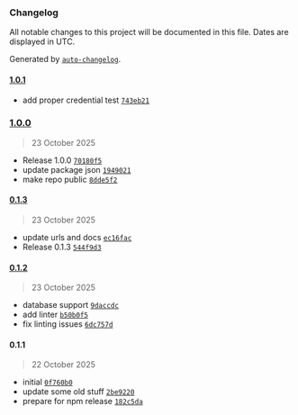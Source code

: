 ### Changelog

All notable changes to this project will be documented in this file. Dates are displayed in UTC.

Generated by [`auto-changelog`](https://github.com/CookPete/auto-changelog).

#### [1.0.1](https://github.com/LumifyHub-io/n8n-nodes-lumifyhub/compare/1.0.0...1.0.1)

- add proper credential test [`743eb21`](https://github.com/LumifyHub-io/n8n-nodes-lumifyhub/commit/743eb21019c28c692a3bdf87b80b2a220e7e6a2c)

### [1.0.0](https://github.com/LumifyHub-io/n8n-nodes-lumifyhub/compare/0.1.3...1.0.0)

> 23 October 2025

- Release 1.0.0 [`70180f5`](https://github.com/LumifyHub-io/n8n-nodes-lumifyhub/commit/70180f5c260438e4d48af721a5ee5927442f4213)
- update package json [`1949021`](https://github.com/LumifyHub-io/n8n-nodes-lumifyhub/commit/19490211fd7ccc57e76fb31b067c247ed3f8a248)
- make repo public [`8dde5f2`](https://github.com/LumifyHub-io/n8n-nodes-lumifyhub/commit/8dde5f2a5f7a14c37ff35597b9de14335853107c)

#### [0.1.3](https://github.com/LumifyHub-io/n8n-nodes-lumifyhub/compare/0.1.2...0.1.3)

> 23 October 2025

- update urls and docs [`ec16fac`](https://github.com/LumifyHub-io/n8n-nodes-lumifyhub/commit/ec16facb83b8a3f307a232e6910d7c4121ece8b0)
- Release 0.1.3 [`544f9d3`](https://github.com/LumifyHub-io/n8n-nodes-lumifyhub/commit/544f9d39f2308f890c775ddf17c56261c26fdd2c)

#### [0.1.2](https://github.com/LumifyHub-io/n8n-nodes-lumifyhub/compare/0.1.1...0.1.2)

> 23 October 2025

- database support [`9daccdc`](https://github.com/LumifyHub-io/n8n-nodes-lumifyhub/commit/9daccdc51274a931debd8084856e5a05067ea175)
- add linter [`b50b0f5`](https://github.com/LumifyHub-io/n8n-nodes-lumifyhub/commit/b50b0f577c430dae4f73cd75b750160fee2eb335)
- fix linting issues [`6dc757d`](https://github.com/LumifyHub-io/n8n-nodes-lumifyhub/commit/6dc757dd1dacd8833562975912c8e7cde654dac3)

#### 0.1.1

> 22 October 2025

- initial [`0f760b0`](https://github.com/LumifyHub-io/n8n-nodes-lumifyhub/commit/0f760b004b4a13b67dd3ca59013fd7267264ebbc)
- update some old stuff [`2be9220`](https://github.com/LumifyHub-io/n8n-nodes-lumifyhub/commit/2be9220927c18a2da887dc3c1a4afa5cfa7f8f38)
- prepare for npm release [`182c5da`](https://github.com/LumifyHub-io/n8n-nodes-lumifyhub/commit/182c5da548153c1971ce4a575e6c2fbc845be115)
